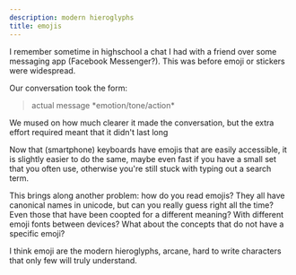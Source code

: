```yaml
---
description: modern hieroglyphs
title: emojis
---
```


I remember sometime in highschool
a chat I had with a friend over some messaging app
(Facebook Messenger?).
This was before emoji or stickers were widespread.

Our conversation took the form:

> actual message \*emotion/tone/action\*

We mused on how much clearer it made the conversation,
but the extra effort required meant that it didn't last long

Now that (smartphone) keyboards have emojis that are easily accessible,
it is slightly easier to do the same,
maybe even fast if you have a small set that you often use,
otherwise you're still stuck with typing out a search term.

This brings along another problem:
how do you read emojis?
They all have canonical names in unicode,
but can you really guess right all the time?
Even those that have been coopted for a different meaning?
With different emoji fonts between devices?
What about the concepts that do not have a specific emoji?

I think emoji are the modern hieroglyphs,
arcane, hard to write characters that only few will truly understand.
